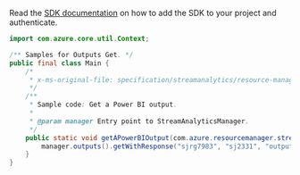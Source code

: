 Read the [SDK documentation](https://github.com/Azure/azure-sdk-for-java/blob/azure-resourcemanager-streamanalytics_1.0.0-beta.2/sdk/streamanalytics/azure-resourcemanager-streamanalytics/README.md) on how to add the SDK to your project and authenticate.

```java
import com.azure.core.util.Context;

/** Samples for Outputs Get. */
public final class Main {
    /*
     * x-ms-original-file: specification/streamanalytics/resource-manager/Microsoft.StreamAnalytics/stable/2020-03-01/examples/Output_Get_PowerBI.json
     */
    /**
     * Sample code: Get a Power BI output.
     *
     * @param manager Entry point to StreamAnalyticsManager.
     */
    public static void getAPowerBIOutput(com.azure.resourcemanager.streamanalytics.StreamAnalyticsManager manager) {
        manager.outputs().getWithResponse("sjrg7983", "sj2331", "output3022", Context.NONE);
    }
}
```
